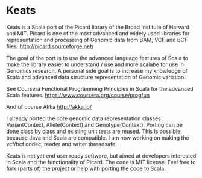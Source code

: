 Keats
=====

Keats is a Scala port of the Picard library of the Broad Institute of Harvard and MIT. 
Picard is one of the most advanced and widely used libraries for representation and processing of Genomic data from BAM, VCF and BCF files. 
http://picard.sourceforge.net/

The goal of the port is to use the advanced language features of Scala to make the library easier to understand / use and more scalabe for use in Genomics research. A personal side goal is to increase my knowledge of Scala and advanced data structure representation of Genomic variation.

See Coursera Functional Programming Principles in Scala for the advanced Scala features. 
https://www.coursera.org/course/progfun

And of course Akka http://akka.io/

I already ported the core genomic data representation classes : VariantContext, Allele(Context) and Genotype(Context).
Porting can be done class by class and existing unit tests are reused. This is possible because Java and Scala are compatible.
I am now working on making the vcf/bcf codec, reader and writer threadsafe.

Keats is not yet end user ready software, but aimed at developers interested in Scala and the functionality of Picard.  The code is MIT license. 
Feel free to fork (parts of) the project or help with porting the code to Scala.
